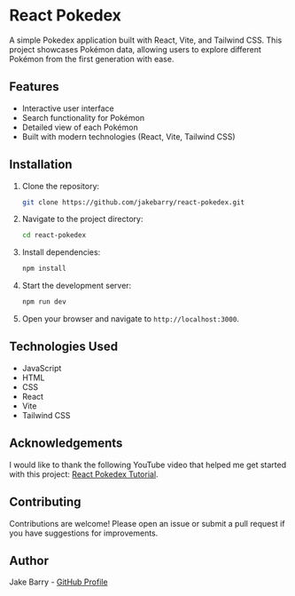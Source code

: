 # React Pokedex

A simple Pokedex application built with React, Vite, and Tailwind CSS. This project showcases Pokémon data, allowing users to explore different Pokémon from the first generation with ease.

## Features

- Interactive user interface
- Search functionality for Pokémon
- Detailed view of each Pokémon
- Built with modern technologies (React, Vite, Tailwind CSS)

## Installation

1. Clone the repository:
   ```bash
   git clone https://github.com/jakebarry/react-pokedex.git
   ```

2. Navigate to the project directory:
   ```bash
   cd react-pokedex
   ```

3. Install dependencies:
   ```bash
   npm install
   ```

4. Start the development server:
   ```bash
   npm run dev
   ```

5. Open your browser and navigate to `http://localhost:3000`.

## Technologies Used

- JavaScript
- HTML
- CSS
- React
- Vite
- Tailwind CSS

## Acknowledgements

I would like to thank the following YouTube video that helped me get started with this project: [React Pokedex Tutorial](https://www.youtube.com/watch?v=bqDFwWNTv4A&t=1618s).

## Contributing

Contributions are welcome! Please open an issue or submit a pull request if you have suggestions for improvements.


## Author

Jake Barry - [GitHub Profile](https://github.com/jakebarry)
